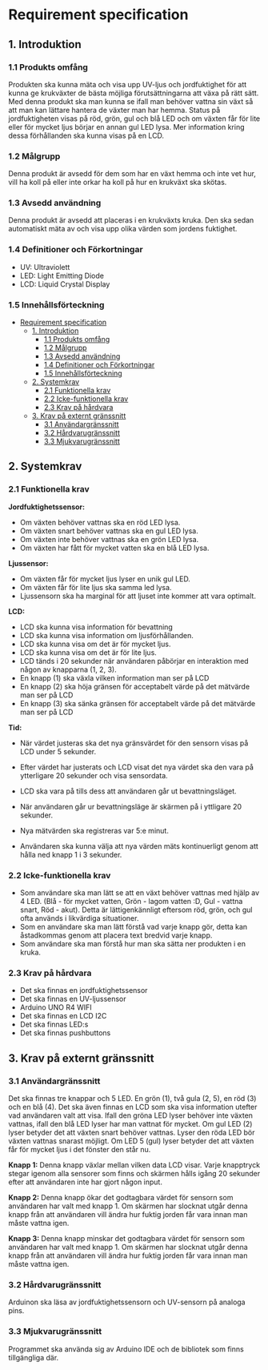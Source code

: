 # Requirement specification

## 1. Introduktion

### 1.1 Produkts omfång

Produkten ska kunna mäta och visa upp UV-ljus och jordfuktighet för att kunna ge krukväxter de bästa möjliga förutsättningarna att växa på rätt sätt. Med denna produkt ska man kunna se ifall man behöver vattna sin växt så att man kan lättare hantera de växter man har hemma. Status på jordfuktigheten visas på röd, grön, gul och blå LED och om växten får för lite eller för mycket ljus börjar en annan gul LED lysa. Mer information kring dessa förhållanden ska kunna visas på en LCD.

### 1.2 Målgrupp

Denna produkt är avsedd för dem som har en växt hemma och inte vet hur, vill ha koll på eller inte orkar ha koll på hur en krukväxt ska skötas.

### 1.3 Avsedd användning

Denna produkt är avsedd att placeras i en krukväxts kruka. Den ska sedan automatiskt mäta av och visa upp olika värden som jordens fuktighet. 

### 1.4 Definitioner och Förkortningar

- UV: Ultraviolett
- LED: Light Emitting Diode
- LCD: Liquid Crystal Display 
  
### 1.5 Innehållsförteckning

- [Requirement specification](#requirement-specification)
  - [1. Introduktion](#1-introduktion)
    - [1.1 Produkts omfång](#11-produkts-omfång)
    - [1.2 Målgrupp](#12-målgrupp)
    - [1.3 Avsedd användning](#13-avsedd-användning)
    - [1.4 Definitioner och Förkortningar](#14-definitioner-och-förkortningar)
    - [1.5 Innehållsförteckning](#15-innehållsförteckning)
  - [2. Systemkrav](#2-systemkrav)
    - [2.1 Funktionella krav](#21-funktionella-krav)
    - [2.2 Icke-funktionella krav](#22-icke-funktionella-krav)
    - [2.3 Krav på hårdvara](#23-krav-på-hårdvara)
  - [3. Krav på externt gränssnitt](#3-krav-på-externt-gränssnitt)
    - [3.1 Användargränssnitt](#31-användargränssnitt)
    - [3.2 Hårdvarugränssnitt](#32-hårdvarugränssnitt)
    - [3.3 Mjukvarugränssnitt](#33-mjukvarugränssnitt)


## 2. Systemkrav 

### 2.1 Funktionella krav

**Jordfuktighetssensor:**

- Om växten behöver vattnas ska en röd LED lysa.
- Om växten snart behöver vattnas ska en gul LED lysa.
- Om växten inte behöver vattnas ska en grön LED lysa.
- Om växten har fått för mycket vatten ska en blå LED lysa.

**Ljussensor:**

- Om växten får för mycket ljus lyser en unik gul LED.
- Om växten får för lite ljus ska samma led lysa.
- Ljussensorn ska ha marginal för att ljuset inte kommer att vara optimalt.

**LCD:**

- LCD ska kunna visa information för bevattning
- LCD ska kunna visa information om ljusförhållanden.
- LCD ska kunna visa om det är för mycket ljus.
- LCD ska kunna visa om det är för lite ljus.
- LCD tänds i 20 sekunder när användaren påbörjar en interaktion med någon av knapparna (1, 2, 3).
- En knapp (1) ska växla vilken information man ser på LCD
- En knapp (2) ska höja gränsen för acceptabelt värde på det mätvärde man ser på LCD
- En knapp (3) ska sänka gränsen för acceptabelt värde på det mätvärde man ser på LCD

**Tid:**

- När värdet justeras ska det nya gränsvärdet för den sensorn visas på LCD under 5 sekunder.
- Efter värdet har justerats och LCD visat det nya värdet ska den vara på ytterligare 20 sekunder och visa sensordata.
- LCD ska vara på tills dess att användaren går ut bevattningsläget.
- När användaren går ur bevattningsläge är skärmen på i yttligare 20 sekunder.
  
- Nya mätvärden ska registreras var 5:e minut.
- Användaren ska kunna välja att nya värden mäts kontinuerligt genom att hålla ned knapp 1 i 3 sekunder. 

### 2.2 Icke-funktionella krav

- Som användare ska man lätt se att en växt behöver vattnas med hjälp av 4 LED. (Blå - för mycket vatten, Grön - lagom vatten :D, Gul - vattna snart, Röd - akut). Detta är lättigenkännligt eftersom röd, grön, och gul ofta används i likvärdiga situationer.
- Som en användare ska man lätt förstå vad varje knapp gör, detta kan åstadkommas genom att placera text bredvid varje knapp.
- Som användare ska man förstå hur man ska sätta ner produkten i en kruka.

### 2.3 Krav på hårdvara

- Det ska finnas en jordfuktighetssensor
- Det ska finnas en UV-ljussensor
- Arduino UNO R4 WIFI
- Det ska finnas en LCD I2C
- Det ska finnas LED:s
- Det ska finnas pushbuttons

## 3. Krav på externt gränssnitt

### 3.1 Användargränssnitt

Det ska finnas tre knappar och 5 LED. En grön (1), två gula (2, 5), en röd (3) och en blå (4). Det ska även finnas en LCD som ska visa information utefter vad användaren valt att visa. Ifall den gröna LED lyser behöver inte växten vattnas, ifall den blå LED lyser har man vattnat för mycket. Om gul LED (2) lyser betyder det att växten snart behöver vattnas. Lyser den röda LED bör växten vattnas snarast möjligt. Om LED 5 (gul) lyser betyder det att växten får för mycket ljus i det fönster den står nu.

**Knapp 1:** Denna knapp växlar mellan vilken data LCD visar. Varje knapptryck stegar igenom alla sensorer som finns och skärmen hålls igång 20 sekunder efter att användaren inte har gjort någon input.

**Knapp 2:** Denna knapp ökar det godtagbara värdet för sensorn som användaren har valt med knapp 1. Om skärmen har slocknat utgår denna knapp från att användaren vill ändra hur fuktig jorden får vara innan man måste vattna igen.

**Knapp 3:** Denna knapp minskar det godtagbara värdet för sensorn som användaren har valt med knapp 1. Om skärmen har slocknat utgår denna knapp från att användaren vill ändra hur fuktig jorden får vara innan man måste vattna igen.

### 3.2 Hårdvarugränssnitt

Arduinon ska läsa av jordfuktighetssensorn och UV-sensorn på analoga pins.

### 3.3 Mjukvarugränssnitt

Programmet ska använda sig av Arduino IDE och de bibliotek som finns tillgängliga där. 
